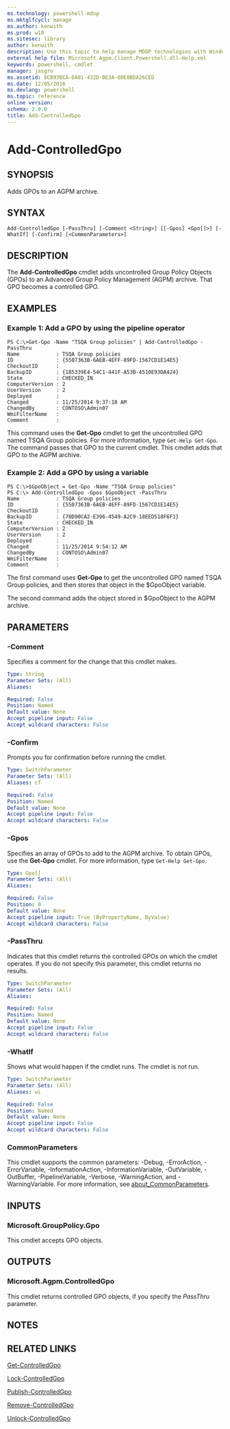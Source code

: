 ```yaml
---
ms.technology: powershell-mdop
ms.mktglfcycl: manage
ms.author: kenwith
ms.prod: w10
ms.sitesec: library
author: kenwith
description: Use this topic to help manage MDOP technologies with Windows PowerShell.
external help file: Microsoft.Agpm.Client.Powershell.dll-Help.xml
keywords: powershell, cmdlet
manager: jasgro 
ms.assetid: 8CB93BCA-DA01-432D-BE3A-6DE8BDA26CED
ms.date: 12/05/2016
ms.devlang: powershell
ms.topic: reference
online version: 
schema: 2.0.0
title: Add-ControlledGpo
---
```


# Add-ControlledGpo

## SYNOPSIS
Adds GPOs to an AGPM archive.

## SYNTAX

```
Add-ControlledGpo [-PassThru] [-Comment <String>] [[-Gpos] <Gpo[]>] [-WhatIf] [-Confirm] [<CommonParameters>]
```

## DESCRIPTION
The **Add-ControlledGpo** cmdlet adds uncontrolled Group Policy Objects (GPOs) to an Advanced Group Policy Management (AGPM) archive.
That GPO becomes a controlled GPO.

## EXAMPLES

### Example 1: Add a GPO by using the pipeline operator
```
PS C:\>Get-Gpo -Name "TSQA Group policies" | Add-ControlledGpo -PassThru
Name            : TSQA Group policies
ID              : {5507363B-6AEB-4EFF-89FD-1567CD1E14E5}
CheckoutID      : 
BackupID        : {185339E4-54C1-441F-A53B-4510E93DA424}
State           : CHECKED_IN
ComputerVersion : 2
UserVersion     : 2
Deployed        : 
Changed         : 11/25/2014 9:37:18 AM
ChangedBy       : CONTOSO\Admin07
WmiFilterName   : 
Comment         :
```

This command uses the **Get-Gpo** cmdlet to get the uncontrolled GPO named TSQA Group policies.
For more information, type `Get-Help Get-Gpo`.
The command passes that GPO to the current cmdlet.
This cmdlet adds that GPO to the AGPM archive.

### Example 2: Add a GPO by using a variable
```
PS C:\>$GpoObject = Get-Gpo -Name "TSQA Group policies"
PS C:\> Add-ControlledGpo -Gpos $GpoObject -PassThru
Name            : TSQA Group policies
ID              : {5507363B-6AEB-4EFF-89FD-1567CD1E14E5}
CheckoutID      : 
BackupID        : {70D90CA2-E396-4549-A2C9-18EED518F6F1}
State           : CHECKED_IN
ComputerVersion : 2
UserVersion     : 2
Deployed        : 
Changed         : 11/25/2014 9:54:12 AM
ChangedBy       : CONTOSO\Admin07
WmiFilterName   : 
Comment         :
```

The first command uses **Get-Gpo** to get the uncontrolled GPO named TSQA Group policies, and then stores that object in the $GpoObject variable.

The second command adds the object stored in $GpoObject to the AGPM archive.

## PARAMETERS

### -Comment
Specifies a comment for the change that this cmdlet makes.

```yaml
Type: String
Parameter Sets: (All)
Aliases: 

Required: False
Position: Named
Default value: None
Accept pipeline input: False
Accept wildcard characters: False
```

### -Confirm
Prompts you for confirmation before running the cmdlet.

```yaml
Type: SwitchParameter
Parameter Sets: (All)
Aliases: cf

Required: False
Position: Named
Default value: None
Accept pipeline input: False
Accept wildcard characters: False
```

### -Gpos
Specifies an array of GPOs to add to the AGPM archive.
To obtain GPOs, use the **Get-Gpo** cmdlet.
For more information, type `Get-Help Get-Gpo`.

```yaml
Type: Gpo[]
Parameter Sets: (All)
Aliases: 

Required: False
Position: 0
Default value: None
Accept pipeline input: True (ByPropertyName, ByValue)
Accept wildcard characters: False
```

### -PassThru
Indicates that this cmdlet returns the controlled GPOs on which the cmdlet operates.
If you do not specify this parameter, this cmdlet returns no results.

```yaml
Type: SwitchParameter
Parameter Sets: (All)
Aliases: 

Required: False
Position: Named
Default value: None
Accept pipeline input: False
Accept wildcard characters: False
```

### -WhatIf
Shows what would happen if the cmdlet runs. The cmdlet is not run.

```yaml
Type: SwitchParameter
Parameter Sets: (All)
Aliases: wi

Required: False
Position: Named
Default value: None
Accept pipeline input: False
Accept wildcard characters: False
```

### CommonParameters
This cmdlet supports the common parameters: -Debug, -ErrorAction, -ErrorVariable, -InformationAction, -InformationVariable, -OutVariable, -OutBuffer, -PipelineVariable, -Verbose, -WarningAction, and -WarningVariable. For more information, see [about_CommonParameters](http://go.microsoft.com/fwlink/?LinkID=113216).

## INPUTS

### Microsoft.GroupPolicy.Gpo
This cmdlet accepts GPO objects.

## OUTPUTS

### Microsoft.Agpm.ControlledGpo
This cmdlet returns controlled GPO objects, if you specify the *PassThru* parameter.

## NOTES

## RELATED LINKS

[Get-ControlledGpo](get-controlledgpo.md)

[Lock-ControlledGpo](lock-controlledgpo.md)

[Publish-ControlledGpo](publish-controlledgpo.md)

[Remove-ControlledGpo](remove-controlledgpo.md)

[Unlock-ControlledGpo](unlock-controlledgpo.md)
